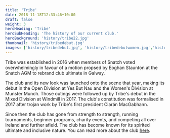 ```yaml
---
title: 'Tribe'
date: 2018-11-18T12:33:46+10:00
draft: false
weight: 3
heroHeading: 'Tribe'
heroSubHeading: 'The history of our current club.'
heroBackground: 'history/tribe22.jpg'
thumbnail: 'history/tribedebut.jpg'
images: ['history/tribedebut.jpg', 'history/tribedebutwomen.jpg','history/tribed2.jpg','history/tribedinner.jpg','history/tribeawards.jpg','history/tribepile.jpg','history/tribe22.jpg','history/christmas.jpg','history/tribeego.jpg','history/tribecorkopen.jpg','history/tribeciaran.jpg', 'history/tribeclean.jpg','history/tribetriangle.png','history/tribesunnies.jpeg','history/tribepyramid.jpg','history/tribeflag.jpg','history/tribewomen22.jpg','history/tribekatie.jpg','history/tribeblood.jpg','history/tribesiri.jpg','history/tribeslaps.jpg','history/tribesky.jpeg','history/tribewomen.jpg','history/tribewomen18.jpg','history/tribeshane.jpg','history/tribedgc.jpg','history/tribe2021.jpg','history/tribedisc.jpg','history/tribesnow.jpg','history/tribespirit.jpg','history/tribetour.jpg','history/tribewindmill.jpg','history/tribexmas22.jpg',]
---
```


Tribe was established in 2016 when members of Snatch voted overwhelmingly in favour of a motion propsed by Eoghan Staunton at the Snatch AGM to rebrand club ultimate in Galway.  

The club and its new look was launched onto the scene that year, making its debut in the Open Division at Yes But Nau and the Women's Division at Munster Munch. Those outings were followed up by Tribe's debut in the  Mixed Division at Windmill in 2017. The club's constitution was formalised in 2017 after trojan work by Tribe's first president Ciarán MacGabhann.

Since then the club has gone from strength to strength, running tournaments, beginner programs, charity events, and competing all over Ireland and further afield. The club has become known for its spirited ultimate and inclusive nature. You can read more about the club [here](/about).